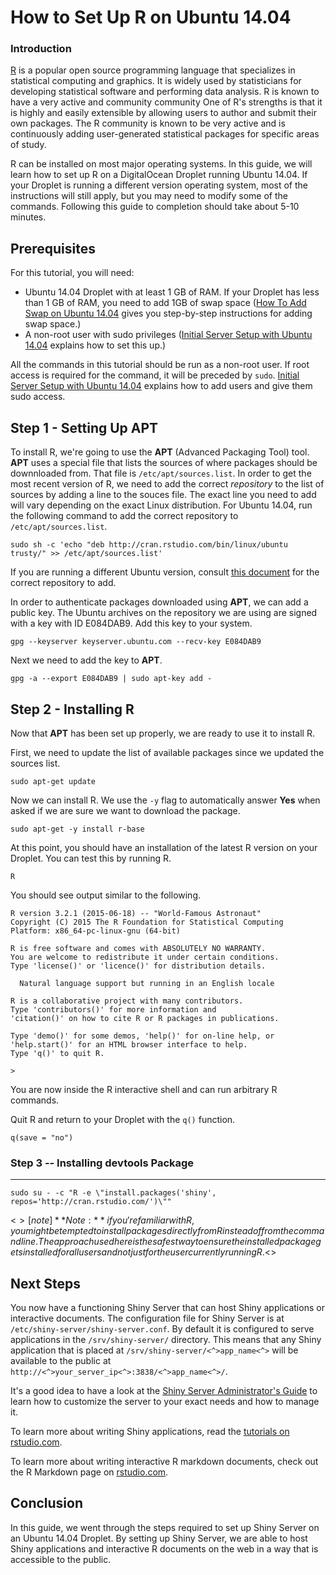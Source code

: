 # How to Set Up R on Ubuntu 14.04

### Introduction

[R](http://www.r-project.org/) is a popular open source programming language that specializes in statistical computing and graphics.  It is widely used by statisticians for developing statistical software and performing data analysis. R is known to have a very active and community community One of R's strengths is that it is highly and easily extensible by allowing users to author and submit their own packages. The R community is known to be very active and is continuously adding user-generated statistical packages for specific areas of study. 

R can be installed on most major operating systems. In this guide, we will learn how to set up R on a DigitalOcean Droplet running Ubuntu 14.04.  If your Droplet is running a different version operating system, most of the instructions will still apply, but you may need to modify some of the commands.  Following this guide to completion should take about 5-10 minutes.

## Prerequisites

For this tutorial, you will need:

- Ubuntu 14.04 Droplet with at least 1 GB of RAM. If your Droplet has less than 1 GB of RAM, you need to add 1GB of swap space ([How To Add Swap on Ubuntu 14.04](https://www.digitalocean.com/community/tutorials/how-to-add-swap-on-ubuntu-14-04) gives you step-by-step instructions for adding swap space.)
- A non-root user with sudo privileges ([Initial Server Setup with Ubuntu 14.04](https://www.digitalocean.com/community/tutorials/initial-server-setup-with-ubuntu-14-04) explains how to set this up.)

All the commands in this tutorial should be run as a non-root user. If root access is required for the command, it will be preceded by `sudo`. [Initial Server Setup with Ubuntu 14.04](https://www.digitalocean.com/community/tutorials/initial-server-setup-with-ubuntu-14-04) explains how to add users and give them sudo access.

## Step 1 - Setting Up **APT**

To install R, we're going to use the **APT** (Advanced Packaging Tool) tool.  **APT** uses a special file that lists the sources of where packages should be downnloaded from. That file is `/etc/apt/sources.list`.  In order to get the most recent version of R, we need to add the correct *repository* to the list of sources by adding a line to the souces file. The exact line you need to add will vary depending on the exact Linux distribution. For Ubuntu 14.04, run the following command to add the correct repository to `/etc/apt/sources.list`.  

```command
sudo sh -c 'echo "deb http://cran.rstudio.com/bin/linux/ubuntu trusty/" >> /etc/apt/sources.list'
```

If you are running a different Ubuntu version, consult [this document](http://cran.r-project.org/bin/linux/ubuntu/README) for the correct repository to add.

In order to authenticate packages downloaded using **APT**, we can add a public key. The Ubuntu archives on the repository we are using are signed with a key with ID E084DAB9.  Add this key to your system.

```command
gpg --keyserver keyserver.ubuntu.com --recv-key E084DAB9
```

Next we need to add the key to **APT**.

```command
gpg -a --export E084DAB9 | sudo apt-key add -
```

## Step 2 - Installing R

Now that **APT** has been set up properly, we are ready to use it to install R.

First, we need to update the list of available packages since we updated the sources list.

```command
sudo apt-get update
```

Now we can install R.  We use the `-y` flag to automatically answer **Yes** when asked if we are sure we want to download the package.

```command
sudo apt-get -y install r-base
```

At this point, you should have an installation of the latest R version on your Droplet.  You can test this by running R.

```command
R
```

You should see output similar to the following.

```
R version 3.2.1 (2015-06-18) -- "World-Famous Astronaut"
Copyright (C) 2015 The R Foundation for Statistical Computing
Platform: x86_64-pc-linux-gnu (64-bit)

R is free software and comes with ABSOLUTELY NO WARRANTY.
You are welcome to redistribute it under certain conditions.
Type 'license()' or 'licence()' for distribution details.

  Natural language support but running in an English locale

R is a collaborative project with many contributors.
Type 'contributors()' for more information and
'citation()' on how to cite R or R packages in publications.

Type 'demo()' for some demos, 'help()' for on-line help, or
'help.start()' for an HTML browser interface to help.
Type 'q()' to quit R.

>
```

You are now inside the R interactive shell and can run arbitrary R commands.  

Quit R and return to your Droplet with the `q()` function.

```
q(save = "no")
```

### Step 3 -- Installing devtools Package



-------------------------



```command
sudo su - -c "R -e \"install.packages('shiny', repos='http://cran.rstudio.com/')\""
```

<$>[note]
**Note:** if you're familiar with R, you might be tempted to install packages directly from R instead of from the command line. The approach used here is the safest way to ensure the installed package gets installed for all users and not just for the user currently running R.
<$>

## Next Steps

You now have a functioning Shiny Server that can host Shiny applications or interactive documents. The configuration file for Shiny Server is at `/etc/shiny-server/shiny-server.conf`. By default it is configured to serve applications in the `/srv/shiny-server/` directory. This means that any Shiny application that is placed at `/srv/shiny-server/<^>app_name<^>` will be available to the public at `http://<^>your_server_ip<^>:3838/<^>app_name<^>/`. 

It's a good idea to have a look at the [Shiny Server Administrator's Guide](http://rstudio.github.io/shiny-server/latest/) to learn how to customize the server to your exact needs and how to manage it.

To learn more about writing Shiny applications, read the [tutorials on rstudio.com](http://shiny.rstudio.com/tutorial/).

To learn more about writing interactive R markdown documents, check out the R Markdown page on [rstudio.com](http://rmarkdown.rstudio.com/).

## Conclusion

In this guide, we went through the steps required to set up Shiny Server on an Ubuntu 14.04 Droplet.  By setting up Shiny Server, we are able to host Shiny applications and interactive R documents on the web in a way that is accessible to the public.
